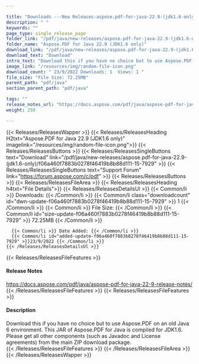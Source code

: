 ```yaml
---

title: "Downloads ---New Releases-aspose.pdf-for-java-22.9-(jdk1.6-only)"
description: " "
keywords: ""
page_type: single_release_page
folder_link: "/pdf/java/new-releases/aspose.pdf-for-java-22.9-(jdk1.6-only)/"
folder_name: "Aspose.PDF for Java 22.9 (JDK1.6 only)"
download_link: "/pdf/java/new-releases/aspose.pdf-for-java-22.9-(jdk1.6-only)/f06a460f7883b0278f46419b8b88d111-15-7929"
download_text: "Download"
intro_text: "Download this if you have no choice but to use Aspose.PDF on an old Java 6 environment. This JAR of Aspose.PDF for Java is compiled for JDK1.6. Please get all other components (such as Javadoc and License agreements) from the main ZIP download package."
image_link: "/resources/img/random-file-icon.png"
download_count: " 23/9/2022 Downloads: 1  Views: 1 "
file_size: "File Size: 72.25MB"
parent_path: "pdf/java"
section_parent_path: "pdf/java"

tags: ""
release_notes_url: "https://docs.aspose.com/pdf/java/aspose-pdf-for-java-22-9-release-notes/"
weight: 250

---
```


{{< Releases/ReleasesWapper >}}
  {{< Releases/ReleasesHeading H2txt="Aspose.PDF for Java 22.9 (JDK1.6 only)" imagelink="/resources/img/random-file-icon.png">}}
  {{< Releases/ReleasesButtons >}}
    {{< Releases/ReleasesSingleButtons text="Download" link="/pdf/java/new-releases/aspose.pdf-for-java-22.9-(jdk1.6-only)/f06a460f7883b0278f46419b8b88d111-15-7929" >}}
    {{< Releases/ReleasesSingleButtons text="Support Forum" link="https://forum.aspose.com/c/pdf" >}}
  {{< Releases/ReleasesButtons >}}
  {{< Releases/ReleasesFileArea >}}
    {{< Releases/ReleasesHeading h4txt="File Details">}}
    {{< Releases/ReleasesDetailsUl >}}
      {{< Common/li >}} Downloads: {{< /Common/li >}}
      {{< Common/li class="downloadcount" id="dwn-update-f06a460f7883b0278f46419b8b88d111-15-7929" >}} 1 {{< /Common/li >}}
      {{< Common/li >}} File Size: {{< /Common/li >}}
      {{< Common/li id="size-update-f06a460f7883b0278f46419b8b88d111-15-7929" >}} 72.25MB {{< /Common/li >}}

      {{< Common/li >}} Date Added: {{< /Common/li >}}
      {{< Common/li id="added-update-f06a460f7883b0278f46419b8b88d111-15-7929" >}}23/9/2022 {{< /Common/li >}}
    {{< /Releases/ReleasesDetailsUl >}}

  {{< Releases/ReleasesFileFeatures >}}
      <h4>Release Notes</h4><div><a href='https://docs.aspose.com/pdf/java/aspose-pdf-for-java-22-9-release-notes/'>https://docs.aspose.com/pdf/java/aspose-pdf-for-java-22-9-release-notes/</a></div>
  {{< /Releases/ReleasesFileFeatures >}}
  {{< Releases/ReleasesFileFeatures >}}
      <h4>Description</h4><div class="HTMLDescription">Download this if you have no choice but to use Aspose.PDF on an old Java 6 environment. This JAR of Aspose.PDF for Java is compiled for JDK1.6. Please get all other components (such as Javadoc and License agreements) from the main ZIP download package.</div>
  {{< /Releases/ReleasesFileFeatures >}}
 {{< /Releases/ReleasesFileArea >}}
{{< /Releases/ReleasesWapper >}}


